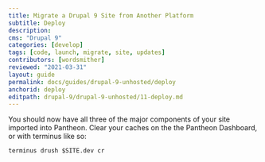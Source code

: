 ```yaml
---
title: Migrate a Drupal 9 Site from Another Platform
subtitle: Deploy
description: 
cms: "Drupal 9"
categories: [develop]
tags: [code, launch, migrate, site, updates]
contributors: [wordsmither]
reviewed: "2021-03-31"
layout: guide
permalink: docs/guides/drupal-9-unhosted/deploy
anchorid: deploy
editpath: drupal-9/drupal-9-unhosted/11-deploy.md
---
```

You should now have all three of the major components of your site imported into Pantheon. Clear your caches on the the Pantheon Dashboard, or with terminus like so:

  ```bash{promptUser: user}
  terminus drush $SITE.dev cr
  ```

<Partial file="drupal-9/deploy-using-launch.md" />